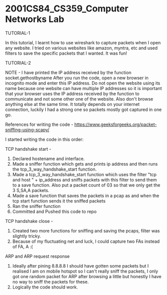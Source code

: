 # 2001CS84_CS359_Computer Networks Lab

TUTORIAL-1

In this tutorial, I learnt how to use wireshark to capture packets when I open any website. I tried on various websites like amazon, myntra, etc and used filters to save the specific packets that I wanted. It was fun!

TUTORIAL-2

NOTE - I have printed the IP address received by the function socket.gethostbyname
After you run the code, open a new browser in incognito mode and enter this IP address. Do not open the website using its name because one website can have multiple IP addresses so it is important that your browser uses the IP address received by the function to communicate and not some other one of the website.
Also don't browse anything else at the same time.
It totally depends on your internet connection, luckily I had a strong one so packets mostly got captured in one go.

References for writing the code - https://www.geeksforgeeks.org/packet-sniffing-using-scapy/

I started writing the code in this order:

TCP handshake start - 
1. Declared hostename and interface.
2. Made a sniffer function which gets and prints ip address and then runs the tcp_3_way_handshake_start function.
3. Made a tcp_3_way_handshake_start function which uses the filter "tcp and host " + ip_address and sniffs packets with this filter to send them to a save function. Also put a packet count of 03 so that we only get the 3 S,SA,A packets.
4. Made a save function that saves the packets in a pcap as and when the tcp start function sends it the sniffed packets
5. Ran the sniffer function
6. Committed and Pushed this code to repo

TCP handshake close - 
1. Created two more functions for sniffing and saving the pcaps, filter was slightly tricky. 
2. Because of my fluctuating net and luck, I could capture two FAs instead of FA, A :(

ARP and ARP request response
1. Ideally after pining 8.8.8.8 I should have gotten some packets but I realised I am on mobile hotspot so I can't really sniff the packets, I only got one random packet for ARP after browsing a little but honestly I have no way to sniff the packets for these. 
2. Logically the code should work.